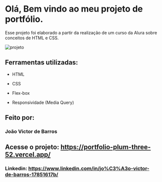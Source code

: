 

# Olá, Bem vindo ao meu projeto de portfólio.
  Esse projeto foi elaborado a partir da realização de um curso da Alura sobre conceitos de HTML e CSS.

![projeto](https://github.com/joaovbarros1/portfolio/assets/85634598/9ccc51be-0ac4-4ac4-a925-e849c92d3a5d)

## Ferramentas utilizadas:

* HTML

* CSS

* Flex-box

* Responsividade (Media Query)

## Feito por:

### João Victor de Barros

## Acesse o projeto: https://portfolio-plum-three-52.vercel.app/

### Linkedin: https://www.linkedin.com/in/jo%C3%A3o-victor-de-barros-17851617b/



